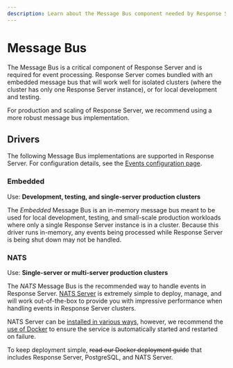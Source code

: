 ```yaml
---
description: Learn about the Message Bus component needed by Response Server.
---
```


# Message Bus

The Message Bus is a critical component of Response Server and is required for event processing. Response Server comes bundled with an embedded message bus that will work well for isolated clusters \(where the cluster has only one Response Server instance\), or for local development and testing.

For production and scaling of Response Server, we recommend using a more robust message bus implementation.

## Drivers

The following Message Bus implementations are supported in Response Server. For configuration details, see the [Events configuration page](../configuration/events.md).

### Embedded

Use: **Development, testing, and single-server production clusters**

The _Embedded_ Message Bus is an in-memory message bus meant to be used for local development, testing, and small-scale production workloads where only a single Response Server instance is in a cluster. Because this driver runs in-memory, any events being processed while Response Server is being shut down may not be handled.

### NATS

Use: **Single-server or multi-server production clusters**

The _NATS_ Message Bus is the recommended way to handle events in Response Server. [NATS Server](https://nats.io) is extremely simple to deploy, manage, and will work out-of-the-box to provide you with impressive performance when handling events in Response Server clusters.

NATS Server can be [installed in various ways](https://docs.nats.io/nats-server/installation), however, we recommend the [use of Docker](https://docs.nats.io/nats-server/installation#installing-via-docker) to ensure the service is automatically started and restarted on failure.

To keep deployment simple, ~~read our Docker deployment guide~~ that includes Response Server, PostgreSQL, and NATS Server.

